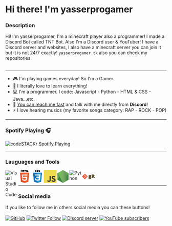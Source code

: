 # Hi there! I'm yasserprogamer
### Description
Hi! I'm yasserprogamer, I'm a minecraft player also a programmer! I made a Discord Bot called TNT Bot. Also I'm a Discord user & YouTuber! I have a Discord server and websites, I also have a minecraft server you can join it but it is not 24/7 exactly! `yasserprogamer.tk` also you can check my repositories.<br/><br/>

------

- 🎮 I'm playing games everyday! So I'm a Gamer.
- 📖 I literally love to learn everything!
- 💻 I'm a programmer. I code: Javascript - Python - HTML & CSS - Java...etc.
- 💬 <u>You can reach me fast</u> and talk with me directly from **Discord**!
- ⚡ I love hearing musics (my favorite songs category: RAP - ROCK - POP)

------

### Spotify Playing 🎧

[<img src="https://now-playing-codestackr.vercel.app/api/spotify-playing" alt="codeSTACKr Spotify Playing" width="350" />](https://open.spotify.com/user/w4gaj8824i617it6b7zw0u3iv)

------

### Lauguages and Tools
[<img align="left" alt="Visual Studio Code" width="40px" src="https://camo.githubusercontent.com/27480c90b7f92ea1405594b9e98e151b776c0830e3bb2d80b92656c342bfdf09/68747470733a2f2f692e696d6775722e636f6d2f4c775364416c452e706e67" />](#)
[<img align="left" alt="HTML5" width="40px" src="https://raw.githubusercontent.com/github/explore/80688e429a7d4ef2fca1e82350fe8e3517d3494d/topics/html/html.png" />](#)
[<img align="left" alt="CSS3" width="40px" src="https://raw.githubusercontent.com/github/explore/80688e429a7d4ef2fca1e82350fe8e3517d3494d/topics/css/css.png" />](#)
[<img align="left" alt="JavaScript" width="40px" src="https://raw.githubusercontent.com/github/explore/80688e429a7d4ef2fca1e82350fe8e3517d3494d/topics/javascript/javascript.png" />](#)
[<img align="left" alt="Node.js" width="40px" src="https://raw.githubusercontent.com/github/explore/80688e429a7d4ef2fca1e82350fe8e3517d3494d/topics/nodejs/nodejs.png" />](#)
[<img align="left" alt="Python" width="40px" src="https://camo.githubusercontent.com/888e388801f947dec7c3d843942c277af25fe2b1aed1821542c4e711f210312a/68747470733a2f2f75706c6f61642e77696b696d656469612e6f72672f77696b6970656469612f636f6d6d6f6e732f7468756d622f632f63332f507974686f6e2d6c6f676f2d6e6f746578742e7376672f37363870782d507974686f6e2d6c6f676f2d6e6f746578742e7376672e706e67" />](#)
[<img align="left" alt="Git" width="40px" src="https://raw.githubusercontent.com/github/explore/80688e429a7d4ef2fca1e82350fe8e3517d3494d/topics/git/git.png" />](#)
<br/><br/>

------

### Social media
If you like to follow me in others social media you can these buttons!<br/><br/>
[![GitHub](https://img.shields.io/github/followers/yasserprogamer?label=yasserprogamer&logo=GitHub&style=for-the-badge)](#)
[![Twitter Follow](https://img.shields.io/twitter/follow/yasserprogamer?color=%2300acee&logo=Twitter&style=for-the-badge)](https://twitter.com/yasserprogamer)
[![Discord server](https://img.shields.io/discord/712031661247823893?label=Discord%20server&logo=Discord&style=for-the-badge)](https://discord.gg/wJtBMnu)
[![YouTube subscribers](https://img.shields.io/youtube/channel/subscribers/UChVIdm5QIPeJwG2b2g497aQ?logo=YouTube&style=for-the-badge)](https://www.youtube.com/c/powertechvideoandgaming)
